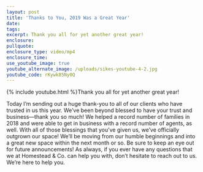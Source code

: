 ```yaml
---
layout: post
title: 'Thanks to You, 2019 Was a Great Year'
date:
tags:
excerpt: Thank you all for yet another great year!
enclosure:
pullquote:
enclosure_type: video/mp4
enclosure_time:
use_youtube_image: true
youtube_alternate_image: /uploads/sikes-youtube-4-2.jpg
youtube_code: rKywk85Ny0Q
---
```


{% include youtube.html %}Thank you all for yet another great year\!

Today I’m sending out a huge thank-you to all of our clients who have trusted in us this year. We’ve been beyond blessed to have your trust and business—thank you so much\! We helped a record number of families in 2018 and were able to get in business with a record number of agents, as well. With all of those blessings that you’ve given us, we’ve officially outgrown our space\! We’ll be moving from our humble beginnings and into a great new space within the next month or so. Be sure to keep an eye out for future announcements\! As always, if you ever have any questions that we at Homestead & Co. can help you with, don’t hesitate to reach out to us. We’re here to help you.